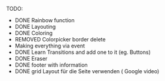 TODO:
- DONE Rainbow function
- DONE Layouting
- DONE Coloring
- REMOVED Colorpicker border delete
- Making everything via event
- DONE Learn Transitions and add one to it (eg. Buttons)
- DONE  Eraser
- DONE footer with information
- DONE grid Layout für die Seite verwenden ( Google video)
